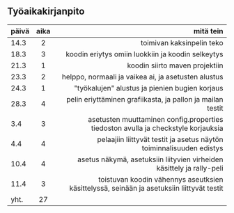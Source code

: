 ## Työaikakirjanpito

| päivä        | aika           | mitä tein  |
| ------------- |:-------------:| -----:|
| 14.3 | 2 | toimivan kaksinpelin teko |
| 18.3 | 3 |  koodin eriytys omiin luokkiin ja koodin selkeytys  |
| 21.3 | 1      |  koodin siirto maven projektiin |
|23.3 | 2 | helppo, normaali ja vaikea ai, ja asetusten alustus |
|24.3 | 1 | "työkalujen" alustus ja pienien bugien korjaus |
|28.3 | 4 | pelin eriyttäminen grafiikasta, ja pallon ja mailan testit
|3.4 | 3 | asetusten muuttaminen config.properties tiedoston avulla  ja checkstyle korjauksia|
|4.4 | 4 | pelaajiin liittyvät testit ja asetus näytön toiminnalisuuden edistys |
|10.4 | 4|  asetus näkymä, asetuksiin liityvien virheiden käsittely ja rally-peli|
|11.4 | 3| toistuvan koodin vähennys aseutksien käsittelyssä, seinään ja asetuksiin liittyvät testit |
|yht. | 27 |  |